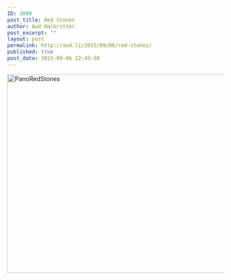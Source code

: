 ```yaml
---
ID: 3080
post_title: Red Stones
author: Aud Halbritter
post_excerpt: ""
layout: post
permalink: http://aud.li/2015/09/06/red-stones/
published: true
post_date: 2015-09-06 22:49:38
---
```

<a href="http://aud.li/wp-content/uploads/2015/09/PanoRedStones.jpg"><img class="alignnone size-large wp-image-3081" src="http://aud.li/wp-content/uploads/2015/09/PanoRedStones-1024x526.jpg" alt="PanoRedStones" width="900" height="462" /></a>